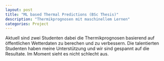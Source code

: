 ```yaml
---
layout: post
title: "ML based Thermal Predictions (BSc Thesis)"
description: "Thermikprognosen mit maschinellem Lernen"
categories: Project
---
```


Aktuell sind zwei Studenten dabei die Thermikprognosen basierend auf öffentlichen Wetterdaten zu berechen und zu verbessern. Die talentierten Studenten haben meine Unterstützung und wir sind gespannt auf die Resultate. Im Moment sieht es nicht schlecht aus.




